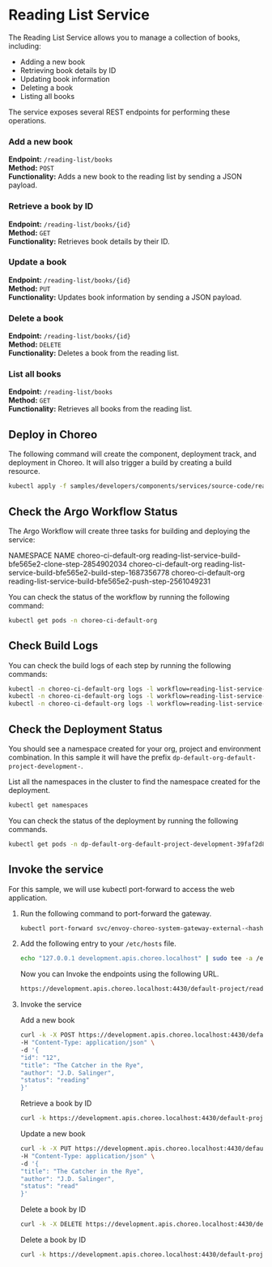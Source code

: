 # Reading List Service
The Reading List Service allows you to manage a collection of books, including:
- Adding a new book
- Retrieving book details by ID
- Updating book information
- Deleting a book
- Listing all books

The service exposes several REST endpoints for performing these operations.

### Add a new book
**Endpoint:** `/reading-list/books`  
**Method:** `POST`  
**Functionality:** Adds a new book to the reading list by sending a JSON payload.

### Retrieve a book by ID
**Endpoint:** `/reading-list/books/{id}`  
**Method:** `GET`  
**Functionality:** Retrieves book details by their ID.

### Update a book
**Endpoint:** `/reading-list/books/{id}`  
**Method:** `PUT`  
**Functionality:** Updates book information by sending a JSON payload.

### Delete a book
**Endpoint:** `/reading-list/books/{id}`  
**Method:** `DELETE`  
**Functionality:** Deletes a book from the reading list.

### List all books
**Endpoint:** `/reading-list/books`  
**Method:** `GET`  
**Functionality:** Retrieves all books from the reading list.

## Deploy in Choreo
The following command will create the component, deployment track, and deployment in Choreo. It will also trigger a build by creating a build resource.

```bash
kubectl apply -f samples/developers/components/services/source-code/reading-list-service.yaml
```

## Check the Argo Workflow Status
The Argo Workflow will create three tasks for building and deploying the service:

NAMESPACE	            NAME
choreo-ci-default-org	reading-list-service-build-bfe565e2-clone-step-2854902034
choreo-ci-default-org	reading-list-service-build-bfe565e2-build-step-1687356778
choreo-ci-default-org	reading-list-service-build-bfe565e2-push-step-2561049231

You can check the status of the workflow by running the following command:

```bash
kubectl get pods -n choreo-ci-default-org
```
## Check Build Logs
You can check the build logs of each step by running the following commands:

```bash
kubectl -n choreo-ci-default-org logs -l workflow=reading-list-service-build,step=clone-step --tail=-1
kubectl -n choreo-ci-default-org logs -l workflow=reading-list-service-build,step=build-step --tail=-1
kubectl -n choreo-ci-default-org logs -l workflow=reading-list-service-build,step=push-step --tail=-1
```
## Check the Deployment Status
You should see a namespace created for your org, project and environment combination. In this sample it will have the prefix `dp-default-org-default-project-development-`.

List all the namespaces in the cluster to find the namespace created for the deployment.

```bash
kubectl get namespaces
``` 

You can check the status of the deployment by running the following commands.

```bash             
kubectl get pods -n dp-default-org-default-project-development-39faf2d8
```

## Invoke the service
For this sample, we will use kubectl port-forward to access the web application.

1. Run the following command to port-forward the gateway.

    ```bash
    kubectl port-forward svc/envoy-choreo-system-gateway-external-<hash> -n choreo-system 4430:443
    ```

2. Add the following entry to your `/etc/hosts` file.

    ```bash
    echo "127.0.0.1 development.apis.choreo.localhost" | sudo tee -a /etc/hosts
    ```

   Now you can Invoke the endpoints using the following URL.
    ```bash
    https://development.apis.choreo.localhost:4430/default-project/reading-list-service/api/v1/reading-list
   ```

3. Invoke the service

   Add a new book
   ```bash
   curl -k -X POST https://development.apis.choreo.localhost:4430/default-project/reading-list-service/api/v1/reading-list/books \
   -H "Content-Type: application/json" \
   -d '{
   "id": "12",
   "title": "The Catcher in the Rye",
   "author": "J.D. Salinger",
   "status": "reading"
   }'
   ```

   Retrieve a book by ID
      ```bash
    curl -k https://development.apis.choreo.localhost:4430/default-project/reading-list-service/api/v1/reading-list/books/12
   ```

   Update a new book
   ```bash
   curl -k -X PUT https://development.apis.choreo.localhost:4430/default-project/reading-list-service/api/v1/reading-list/books/12 \
   -H "Content-Type: application/json" \
   -d '{
   "title": "The Catcher in the Rye",
   "author": "J.D. Salinger",
   "status": "read"
   }'
   ```
   
   Delete a book by ID
   ```bash
   curl -k -X DELETE https://development.apis.choreo.localhost:4430/default-project/reading-list-service/api/v1/reading-list/books/12
   ```

   Delete a book by ID
   ```bash
   curl -k https://development.apis.choreo.localhost:4430/default-project/reading-list-service/api/v1/reading-list/books
   ```

